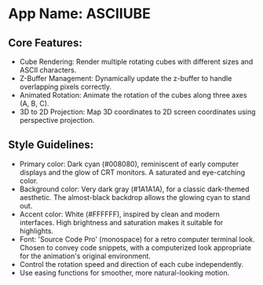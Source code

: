 # **App Name**: ASCIIUBE

## Core Features:

- Cube Rendering: Render multiple rotating cubes with different sizes and ASCII characters.
- Z-Buffer Management: Dynamically update the z-buffer to handle overlapping pixels correctly.
- Animated Rotation: Animate the rotation of the cubes along three axes (A, B, C).
- 3D to 2D Projection: Map 3D coordinates to 2D screen coordinates using perspective projection.

## Style Guidelines:

- Primary color: Dark cyan (#008080), reminiscent of early computer displays and the glow of CRT monitors. A saturated and eye-catching color.
- Background color: Very dark gray (#1A1A1A), for a classic dark-themed aesthetic. The almost-black backdrop allows the glowing cyan to stand out.
- Accent color: White (#FFFFFF), inspired by clean and modern interfaces. High brightness and saturation makes it suitable for highlights.
- Font: 'Source Code Pro' (monospace) for a retro computer terminal look. Chosen to convey code snippets, with a computerized look appropriate for the animation's original environment.
- Control the rotation speed and direction of each cube independently.
- Use easing functions for smoother, more natural-looking motion.
